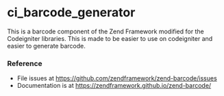 # ci_barcode_generator
This is a barcode component of the Zend Framework modified for the Codeigniter libraries. This is made to be easier to use on codeigniter and easier to generate barcode.

### Reference
- File issues at https://github.com/zendframework/zend-barcode/issues
- Documentation is at https://zendframework.github.io/zend-barcode/
